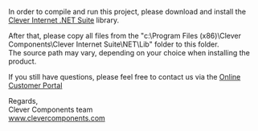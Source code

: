 In order to compile and run this project, please download and install the [Clever Internet .NET Suite](https://www.clevercomponents.com/downloads/inetsuite/suitenetdownload.asp) library.   

After that, please copy all files from the "c:\Program Files (x86)\Clever Components\Clever Internet Suite\NET\Lib" folder to this folder.   
The source path may vary, depending on your choice when installing the product.   

If you still have questions, please feel free to contact us via the [Online Customer Portal](https://www.clevercomponents.com/portal/Main/frmNewTicket.aspx)   
   
   
Regards,   
Clever Components team   
www.clevercomponents.com   
